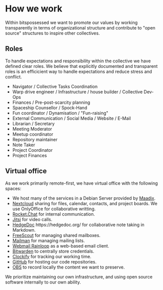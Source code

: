 ---
---

# How we work

<div class="container-medium">

<div class="grid-item grid-item-mb">
  Within bitspossessed we want to promote our values by working transparently in terms of organizational structure and contribute to "open source" structures to
  inspire other collectives.
</div>

<div class="grid-item grid-item-mb">
  <h2>Roles</h2>
  To handle expectations and responsibility within the collective we have defined clear roles. We believe that explicitly documented and transparent roles is an efficicient way to handle expectations and reduce stress and conflict.

  <ul>
    <li>Navigator / Collective Tasks Coordination</li>
    <li>Warp drive engineer / Infrastructure / house builder / Collective Dev-Ops</li>
    <li>Finances / Pre-post-scarcity planning</li>
    <li>Spaceship Counsellor / Spock-Hand</li>
    <li>Fun coordinator / Dynamisation / "Fun-raising"</li>
    <li>External Communication / Social Media / Website / E-Mail</li>
    <li>Librarian / Secretary</li>
    <li>Meeting Moderator</li>
    <li>Meetup coordinator</li>
    <li>Repository maintainer</li>
    <li>Note Taker</li>
    <li>Project Coordinator</li>
    <li>Project Finances</li>
  </ul>
</div>

<div class="grid-item grid-item-mb">
  <h2>Virtual office</h2>

As we work primarily remote-first, we have virtual office with the following spaces:

  <ul>
    <li>We host many of the services in a Debian Server provided by <a href="https://maadix.net/en/" target="_blank">Maadix</a>.</li>
    <li><a href="https://nextcloud.com/" target="_blank">Nextcloud</a>  sharing for files, calendar, contacts, and project boards. We use OnlyOffice for collaborative writting.</li>
    <li><a href="https://rocket.chat/" target="_blank">Rocket.Chat</a> for internal communication.</li>
    <li><a href="https://jitsi.org/" target="_blank">Jitsi</a> for video calls.</li>
    <li><a href="https://hedgedoc.org/" target="_blank">HedgeDoc</a> https://hedgedoc.org/ for collaborative note taking in Markdown.</li>
    <li><a href="https://freescout.net/" target="_blank">FreeScout</a> for managing shared mailboxes.</li>
    <li><a href="https://list.org/" target="_blank">Mailman</a> for managing mailing lists.</li>
    <li><a href="https://www.rainloop.net/" target="_blank">Webmail Rainloop</a>  as a web-based email client.</li>
    <li><a href="https://bitwarden.com/" target="_blank">Bitwarden</a> to centrally store credentials.</li>
    <li><a href="https://clockify.me/" target="_blank">Clockify</a> for tracking our working time.</li>
    <li><a href="https://github.com/" target="_blank">GitHub</a> for hosting our code repositories.</li>
    <li><a href="https://obsproject.com/" target="_blank">OBS</a> to record locally the content we want to preserve.</li>
  </ul>

We prioritize maintaining our own infrastructure, and using open source software internally to our own ability.

</div>

</div>
